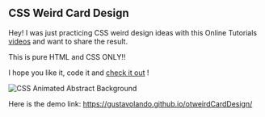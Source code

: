 ## CSS Weird Card Design

Hey!
I was just practicing CSS weird design ideas with this Online Tutorials [videos](https://www.youtube.com/watch?v=waY55vGtUyo&t=2s) and want to share the result.

This is pure HTML and CSS ONLY!!

I hope you like it, code it and [check it out](https://gustavolando.github.io/otweirdCardDesign/) !

![CSS Animated Abstract Background](https://gustavolando.github.io/otweirdCardDesign//Weird%20Card%20Design.png)

Here is the demo link:  https://gustavolando.github.io/otweirdCardDesign/